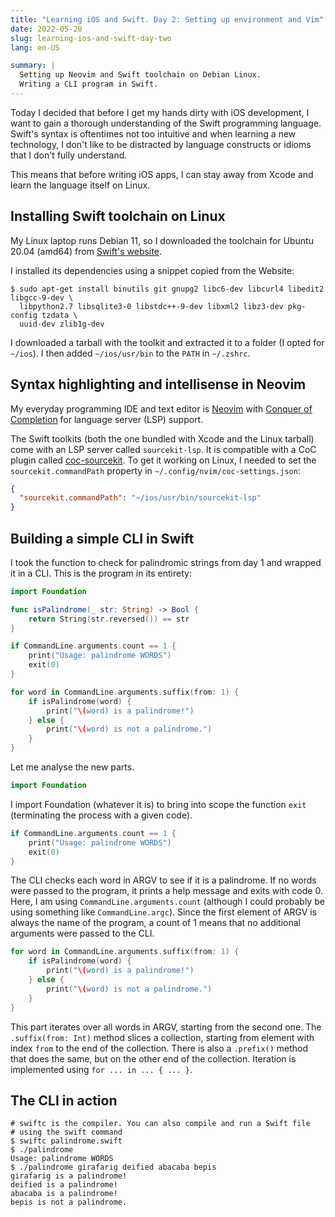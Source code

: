 ```yaml
---
title: "Learning iOS and Swift. Day 2: Setting up environment and Vim"
date: 2022-05-20
slug: learning-ios-and-swift-day-two
lang: en-US

summary: |
  Setting up Neovim and Swift toolchain on Debian Linux.
  Writing a CLI program in Swift.
---
```


Today I decided that before I get my hands dirty with iOS development, I want to gain a thorough understanding of the Swift programming language.
Swift's syntax is oftentimes not too intuitive and when learning a new technology, I don't like to be distracted by language constructs or idioms that I don't fully understand.

This means that before writing iOS apps, I can stay away from Xcode and learn the language itself on Linux.

## Installing Swift toolchain on Linux

My Linux laptop runs Debian 11, so I downloaded the toolchain for Ubuntu 20.04 (amd64) from [Swift's website](https://www.swift.org/download/).

I installed its dependencies using a snippet copied from the Website:

```shell
$ sudo apt-get install binutils git gnupg2 libc6-dev libcurl4 libedit2 libgcc-9-dev \
  libpython2.7 libsqlite3-0 libstdc++-9-dev libxml2 libz3-dev pkg-config tzdata \
  uuid-dev zlib1g-dev
```

I downloaded a tarball with the toolkit and extracted it to a folder (I opted for `~/ios`). I then added `~/ios/usr/bin` to the `PATH` in `~/.zshrc`.

## Syntax highlighting and intellisense in Neovim

My everyday programming IDE and text editor is [Neovim](https://neovim.io/) with [Conquer of Completion](https://github.com/neoclide/coc.nvim) for language server (LSP) support.

The Swift toolkits (both the one bundled with Xcode and the Linux tarball) come with an LSP server called `sourcekit-lsp`. It is compatible with a CoC plugin called [coc-sourcekit](https://github.com/klaaspieter/coc-sourcekit).
To get it working on Linux, I needed to set the `sourcekit.commandPath` property in `~/.config/nvim/coc-settings.json`:

```json
{
  "sourcekit.commandPath": "~/ios/usr/bin/sourcekit-lsp"
}
```

## Building a simple CLI in Swift

I took the function to check for palindromic strings from day 1 and wrapped it in a CLI. This is the program in its entirety:

```swift
import Foundation

func isPalindrome(_ str: String) -> Bool {
    return String(str.reversed()) == str
}

if CommandLine.arguments.count == 1 {
    print("Usage: palindrome WORDS")
    exit(0)
}

for word in CommandLine.arguments.suffix(from: 1) {
    if isPalindrome(word) {
        print("\(word) is a palindrome!")
    } else {
        print("\(word) is not a palindrome.")
    }
}
```

Let me analyse the new parts.

```swift
import Foundation
```

I import Foundation (whatever it is) to bring into scope the function `exit` (terminating the process with a given code).

```swift
if CommandLine.arguments.count == 1 {
    print("Usage: palindrome WORDS")
    exit(0)
}
```

The CLI checks each word in ARGV to see if it is a palindrome. If no words were passed to the program, it prints a help message and exits with code 0.
Here, I am using `CommandLine.arguments.count` (although I could probably be using something like `CommandLine.argc`). Since the first element of ARGV is always the name of the program, a count of 1 means that no additional arguments were passed to the CLI.

```swift
for word in CommandLine.arguments.suffix(from: 1) {
    if isPalindrome(word) {
        print("\(word) is a palindrome!")
    } else {
        print("\(word) is not a palindrome.")
    }
}
```

This part iterates over all words in ARGV, starting from the second one.
The `.suffix(from: Int)` method slices a collection, starting from element with index `from` to the end of the collection.
There is also a `.prefix()` method that does the same, but on the other end of the collection.
Iteration is implemented using `for ... in ... { ... }`.

## The CLI in action

```shell
# swiftc is the compiler. You can also compile and run a Swift file
# using the swift command
$ swiftc palindrome.swift 
$ ./palindrome  
Usage: palindrome WORDS
$ ./palindrome girafarig deified abacaba bepis
girafarig is a palindrome!
deified is a palindrome!
abacaba is a palindrome!
bepis is not a palindrome.
```
